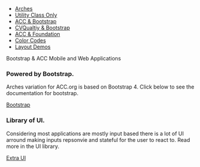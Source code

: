 <div class='accboot_nav'><ul id="sitenav" class="block flex flex_column flex_row:md m-t_3 ul_none w_100" > 
        <li class="flex_auto p_1">
        <a href="/Arches/" id="home_nav" class="bg_primary c_white br_white-2 br_solid br_1 h:bg_primary-n2 br_radius p-x_4 p-y_3 block">Arches</a>
        </li>
        <li class="flex_auto p_1">
        <a href="/Arches/uconly_acc/" id="noframework_nav" class="bg_primary c_white br_white-2 br_solid br_1 h:bg_primary-n2 br_radius p-x_4 p-y_3 block">Utility Class Only</a>
        </li>
        <li class="flex_auto p_1">
        <a href="/Arches/boot_acc/" id="accboot_nav" class="bg_primary c_white br_white-2 br_solid br_1 h:bg_primary-n2 br_radius p-x_4 p-y_3 block">ACC &amp; Bootstrap</a>
        </li>
        <li class="flex_auto p_1">
        <a href="/Arches/boot_cvquality/" id="cvqualityboot_nav" class="bg_primary c_white br_white-2 br_solid br_1 h:bg_primary-n2 br_radius p-x_4 p-y_3 block">CVQualtiy &amp;
        Bootstrap</a>
        </li>
        <li class="flex_auto p_1">
        <a href="/Arches/zurb_acc/" id="accfoundation_nav" class="bg_primary c_white br_white-2 br_solid br_1 h:bg_primary-n2 br_radius p-x_4 p-y_3 block">ACC & Foundation</a>
        </li>
        <li class="flex_auto p_1">
        <a href="/Arches/color_codes/" id="colorCodes" class="bg_primary c_white br_white-2 br_solid br_1 h:bg_primary-n2 br_radius p-x_4 p-y_3 block">Color Codes</a>
        </li>
        <li class="flex_auto p_1">
        <a href="/Arches/layout_demos/" id="colorCodes" class="bg_primary c_white br_white-2 br_solid br_1 h:bg_primary-n2 br_radius p-x_4 p-y_3 block">Layout Demos</a>
        </li>
</ul>

<div class="br_1 br_round br_solid br_white-7 p_5 relative shadow_3 m-x_3">
	<div class="absolute t_0 r_0 l_0 b_0 opacity_7 z_0 br_round bg_center bg_cover" style="background-image:url('../img/triangletexture/bluetriangles.PNG')"></div>
		<div class="c_black font_11:lg font_6 font_8:md font_ui lh_1 m-y_4">Bootstrap &amp; ACC
			<span class="block font_1 m-y_2 font_bold opacity_7">Mobile and Web Applications</span>
		</div>
        <div class="flex">
            <div class="flex_auto p-x_3 w_50">
                <h3 class="c_black font_5:lg font_3 font_4:md">Powered by Bootstrap.</h3>
                <p class="font_1 font_1:md font_3:lg">
                   Arches variation for ACC.org is based on Bootstrap 4. Click below to see the documentation for
						bootstrap.
                </p>
                <div>
                    <a
                        class="br_radius bg_primary btn btn-primary c_white  gradient_teal h:gradient_teal-reverse"
                        href="https://getbootstrap.com/docs/4.0/getting-started/introduction/"
                        role="button"
                        >Bootstrap</a
                    >
                </div>
            </div>
            <div class="flex_auto p-x_3 w_50">
                <h3 class="c_black font_5:lg font_3 font_4:md">Library of UI.</h3>
                <p class="font_1 font_1:md font_3:lg">
                    Considering most applications are mostly input based there is a lot of UI arround making inputs repsonvie and stateful for the user to react to. Read more in the UI library.
                </p>
                <div>
                    <a
                        class="br_radius bg_primary btn btn-primary c_white  gradient_teal h:gradient_teal-reverse"
                        href="section-recipes-cvqualtiy.html"
                        role="button"
                        >Extra UI</a
                    >
                </div>
            </div>
        </div>	
</div>
</div>
